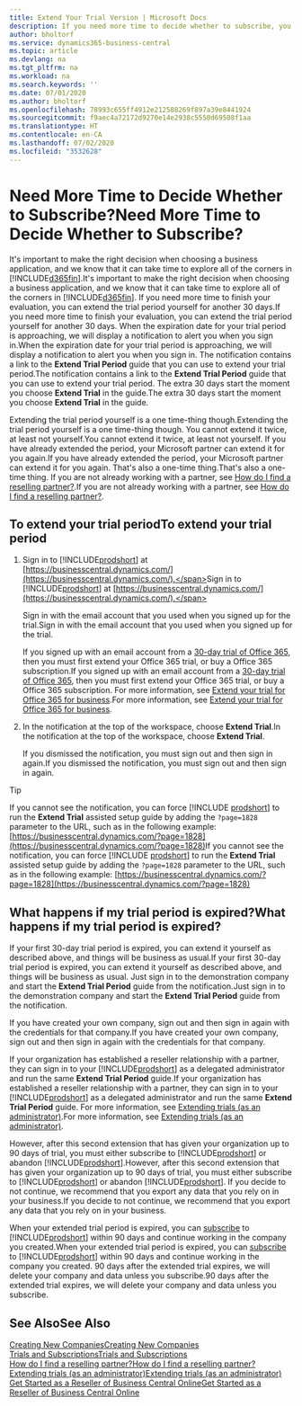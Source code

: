 ```yaml
---
title: Extend Your Trial Version | Microsoft Docs
description: If you need more time to decide whether to subscribe, you can extend your trial version.
author: bholtorf
ms.service: dynamics365-business-central
ms.topic: article
ms.devlang: na
ms.tgt_pltfrm: na
ms.workload: na
ms.search.keywords: ''
ms.date: 07/01/2020
ms.author: bholtorf
ms.openlocfilehash: 78993c655ff4912e212588269f897a39e8441924
ms.sourcegitcommit: f9aec4a72172d9270e14e2938c5550d69508f1aa
ms.translationtype: HT
ms.contentlocale: en-CA
ms.lasthandoff: 07/02/2020
ms.locfileid: "3532628"
---
```

# <a name="need-more-time-to-decide-whether-to-subscribe"></a><span data-ttu-id="b69d8-103">Need More Time to Decide Whether to Subscribe?</span><span class="sxs-lookup"><span data-stu-id="b69d8-103">Need More Time to Decide Whether to Subscribe?</span></span>

<span data-ttu-id="b69d8-104">It's important to make the right decision when choosing a business application, and we know that it can take time to explore all of the corners in [!INCLUDE[d365fin](includes/d365fin_md.md)].</span><span class="sxs-lookup"><span data-stu-id="b69d8-104">It's important to make the right decision when choosing a business application, and we know that it can take time to explore all of the corners in [!INCLUDE[d365fin](includes/d365fin_md.md)].</span></span> <span data-ttu-id="b69d8-105">If you need more time to finish your evaluation, you can extend the trial period yourself for another 30 days.</span><span class="sxs-lookup"><span data-stu-id="b69d8-105">If you need more time to finish your evaluation, you can extend the trial period yourself for another 30 days.</span></span> <span data-ttu-id="b69d8-106">When the expiration date for your trial period is approaching, we will display a notification to alert you when you sign in.</span><span class="sxs-lookup"><span data-stu-id="b69d8-106">When the expiration date for your trial period is approaching, we will display a notification to alert you when you sign in.</span></span> <span data-ttu-id="b69d8-107">The notification contains a link to the **Extend Trial Period** guide that you can use to extend your trial period.</span><span class="sxs-lookup"><span data-stu-id="b69d8-107">The notification contains a link to the **Extend Trial Period** guide that you can use to extend your trial period.</span></span> <span data-ttu-id="b69d8-108">The extra 30 days start the moment you choose **Extend Trial** in the guide.</span><span class="sxs-lookup"><span data-stu-id="b69d8-108">The extra 30 days start the moment you choose **Extend Trial** in the guide.</span></span>

<span data-ttu-id="b69d8-109">Extending the trial period yourself is a one time-thing though.</span><span class="sxs-lookup"><span data-stu-id="b69d8-109">Extending the trial period yourself is a one time-thing though.</span></span> <span data-ttu-id="b69d8-110">You cannot extend it twice, at least not yourself.</span><span class="sxs-lookup"><span data-stu-id="b69d8-110">You cannot extend it twice, at least not yourself.</span></span> <span data-ttu-id="b69d8-111">If you have already extended the period, your Microsoft partner can extend it for you again.</span><span class="sxs-lookup"><span data-stu-id="b69d8-111">If you have already extended the period, your Microsoft partner can extend it for you again.</span></span> <span data-ttu-id="b69d8-112">That's also a one-time thing.</span><span class="sxs-lookup"><span data-stu-id="b69d8-112">That's also a one-time thing.</span></span> <span data-ttu-id="b69d8-113">If you are not already working with a partner, see [How do I find a reselling partner?](across-faq.md#findpartner).</span><span class="sxs-lookup"><span data-stu-id="b69d8-113">If you are not already working with a partner, see [How do I find a reselling partner?](across-faq.md#findpartner).</span></span>  

## <a name="to-extend-your-trial-period"></a><span data-ttu-id="b69d8-114">To extend your trial period</span><span class="sxs-lookup"><span data-stu-id="b69d8-114">To extend your trial period</span></span>

1. <span data-ttu-id="b69d8-115">Sign in to [!INCLUDE[prodshort](includes/prodshort.md)] at [https://businesscentral.dynamics.com/](https://businesscentral.dynamics.com/).</span><span class="sxs-lookup"><span data-stu-id="b69d8-115">Sign in to [!INCLUDE[prodshort](includes/prodshort.md)] at [https://businesscentral.dynamics.com/](https://businesscentral.dynamics.com/).</span></span>

    <span data-ttu-id="b69d8-116">Sign in with the email account that you used when you signed up for the trial.</span><span class="sxs-lookup"><span data-stu-id="b69d8-116">Sign in with the email account that you used when you signed up for the trial.</span></span>  

    <span data-ttu-id="b69d8-117">If you signed up with an email account from a [30-day trial of Office 365](/microsoft-365/commerce/sign-up-for-office-365-trial), then you must first extend your Office 365 trial, or buy a Office 365 subscription.</span><span class="sxs-lookup"><span data-stu-id="b69d8-117">If you signed up with an email account from a [30-day trial of Office 365](/microsoft-365/commerce/sign-up-for-office-365-trial), then you must first extend your Office 365 trial, or buy a Office 365 subscription.</span></span> <span data-ttu-id="b69d8-118">For more information, see [Extend your trial for Office 365 for business](/microsoft-365/commerce/extend-your-trial).</span><span class="sxs-lookup"><span data-stu-id="b69d8-118">For more information, see [Extend your trial for Office 365 for business](/microsoft-365/commerce/extend-your-trial).</span></span>
2. <span data-ttu-id="b69d8-119">In the notification at the top of the workspace, choose **Extend Trial**.</span><span class="sxs-lookup"><span data-stu-id="b69d8-119">In the notification at the top of the workspace, choose **Extend Trial**.</span></span>

    <span data-ttu-id="b69d8-120">If you dismissed the notification, you must sign out and then sign in again.</span><span class="sxs-lookup"><span data-stu-id="b69d8-120">If you dismissed the notification, you must sign out and then sign in again.</span></span>

> [!TIP]
> <span data-ttu-id="b69d8-121">If you cannot see the notification, you can force [!INCLUDE [prodshort](includes/prodshort.md)] to run the **Extend Trial** assisted setup guide by adding the ```?page=1828``` parameter to the URL, such as in the following example: [https://businesscentral.dynamics.com/?page=1828](https://businesscentral.dynamics.com/?page=1828)</span><span class="sxs-lookup"><span data-stu-id="b69d8-121">If you cannot see the notification, you can force [!INCLUDE [prodshort](includes/prodshort.md)] to run the **Extend Trial** assisted setup guide by adding the ```?page=1828``` parameter to the URL, such as in the following example: [https://businesscentral.dynamics.com/?page=1828](https://businesscentral.dynamics.com/?page=1828)</span></span>

## <a name="what-happens-if-my-trial-period-is-expired"></a><span data-ttu-id="b69d8-122">What happens if my trial period is expired?</span><span class="sxs-lookup"><span data-stu-id="b69d8-122">What happens if my trial period is expired?</span></span>

<span data-ttu-id="b69d8-123">If your first 30-day trial period is expired, you can extend it yourself as described above, and things will be business as usual.</span><span class="sxs-lookup"><span data-stu-id="b69d8-123">If your first 30-day trial period is expired, you can extend it yourself as described above, and things will be business as usual.</span></span> <span data-ttu-id="b69d8-124">Just sign in to the demonstration company and start the **Extend Trial Period** guide from the notification.</span><span class="sxs-lookup"><span data-stu-id="b69d8-124">Just sign in to the demonstration company and start the **Extend Trial Period** guide from the notification.</span></span>  

<span data-ttu-id="b69d8-125">If you have created your own company, sign out and then sign in again with the credentials for that company.</span><span class="sxs-lookup"><span data-stu-id="b69d8-125">If you have created your own company, sign out and then sign in again with the credentials for that company.</span></span>  

<span data-ttu-id="b69d8-126">If your organization has established a reseller relationship with a partner, they can sign in to your [!INCLUDE[prodshort](includes/prodshort.md)] as a delegated administrator and run the same **Extend Trial Period** guide.</span><span class="sxs-lookup"><span data-stu-id="b69d8-126">If your organization has established a reseller relationship with a partner, they can sign in to your [!INCLUDE[prodshort](includes/prodshort.md)] as a delegated administrator and run the same **Extend Trial Period** guide.</span></span> <span data-ttu-id="b69d8-127">For more information, see [Extending trials (as an administrator)](/dynamics365/business-central/dev-itpro/administration/tenant-administration#extending-trials).</span><span class="sxs-lookup"><span data-stu-id="b69d8-127">For more information, see [Extending trials (as an administrator)](/dynamics365/business-central/dev-itpro/administration/tenant-administration#extending-trials).</span></span>  

<span data-ttu-id="b69d8-128">However, after this second extension that has given your organization up to 90 days of trial, you must either subscribe to [!INCLUDE[prodshort](includes/prodshort.md)] or abandon [!INCLUDE[prodshort](includes/prodshort.md)].</span><span class="sxs-lookup"><span data-stu-id="b69d8-128">However, after this second extension that has given your organization up to 90 days of trial, you must either subscribe to [!INCLUDE[prodshort](includes/prodshort.md)] or abandon [!INCLUDE[prodshort](includes/prodshort.md)].</span></span> <span data-ttu-id="b69d8-129">If you decide to not continue, we recommend that you export any data that you rely on in your business.</span><span class="sxs-lookup"><span data-stu-id="b69d8-129">If you decide to not continue, we recommend that you export any data that you rely on in your business.</span></span>

<span data-ttu-id="b69d8-130">When your extended trial period is expired, you can [subscribe](https://go.microsoft.com/fwlink/?linkid=828659) to [!INCLUDE[prodshort](includes/prodshort.md)] within 90 days and continue working in the company you created.</span><span class="sxs-lookup"><span data-stu-id="b69d8-130">When your extended trial period is expired, you can [subscribe](https://go.microsoft.com/fwlink/?linkid=828659) to [!INCLUDE[prodshort](includes/prodshort.md)] within 90 days and continue working in the company you created.</span></span> <span data-ttu-id="b69d8-131">90 days after the extended trial expires, we will delete your company and data unless you subscribe.</span><span class="sxs-lookup"><span data-stu-id="b69d8-131">90 days after the extended trial expires, we will delete your company and data unless you subscribe.</span></span>  

## <a name="see-also"></a><span data-ttu-id="b69d8-132">See Also</span><span class="sxs-lookup"><span data-stu-id="b69d8-132">See Also</span></span>

[<span data-ttu-id="b69d8-133">Creating New Companies</span><span class="sxs-lookup"><span data-stu-id="b69d8-133">Creating New Companies</span></span>](about-new-company.md)  
[<span data-ttu-id="b69d8-134">Trials and Subscriptions</span><span class="sxs-lookup"><span data-stu-id="b69d8-134">Trials and Subscriptions</span></span>](across-preview.md)  
[<span data-ttu-id="b69d8-135">How do I find a reselling partner?</span><span class="sxs-lookup"><span data-stu-id="b69d8-135">How do I find a reselling partner?</span></span>](across-faq.md#findpartner)  
[<span data-ttu-id="b69d8-136">Extending trials (as an administrator)</span><span class="sxs-lookup"><span data-stu-id="b69d8-136">Extending trials (as an administrator)</span></span>](/dynamics365/business-central/dev-itpro/administration/tenant-administration#extending-trials)  
[<span data-ttu-id="b69d8-137">Get Started as a Reseller of Business Central Online</span><span class="sxs-lookup"><span data-stu-id="b69d8-137">Get Started as a Reseller of Business Central Online</span></span>](/dynamics365/business-central/dev-itpro/administration/get-started-online)  
